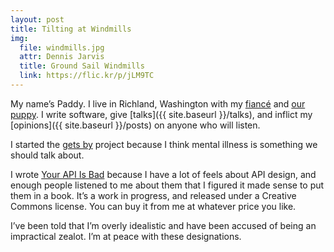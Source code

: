 ```yaml
---
layout: post
title: Tilting at Windmills
img:
  file: windmills.jpg
  attr: Dennis Jarvis
  title: Ground Sail Windmills
  link: https://flic.kr/p/jLM9TC
---
```

My name&rsquo;s Paddy. I live in Richland, Washington with my [fianc&eacute;](https://twitter.com/carver_ethan) and [our puppy](https://twitter.com/RoxyThePuppy). I write software, give [talks]({{ site.baseurl }}/talks), and inflict my [opinions]({{ site.baseurl }}/posts) on anyone who will listen.

I started the [gets by](http://getsby.co) project because I think mental illness is something we should talk about.

I wrote [Your API Is Bad](http://yourapiisbad.com) because I have a lot of feels about API design, and enough people listened to me about them that I figured it made sense to put them in a book. It&rsquo;s a work in progress, and released under a Creative Commons license. You can buy it from me at whatever price you like.

I&rsquo;ve been told that I&rsquo;m overly idealistic and have been accused of being an impractical zealot. I&rsquo;m at peace with these designations.
